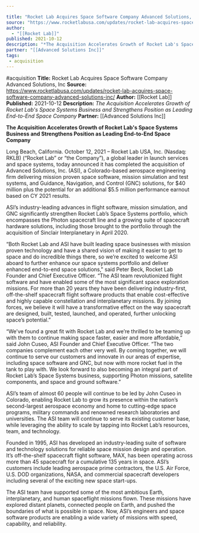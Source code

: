 ```yaml
---

title: "Rocket Lab Acquires Space Software Company Advanced Solutions, Inc "
source: "https://www.rocketlabusa.com/updates/rocket-lab-acquires-space-software-company-advanced-solutions-inc/"
author:
  - "[[Rocket Lab]]"
published: 2021-10-12
description: "*The Acquisition Accelerates Growth of Rocket Lab's Space Systems Business and Strengthens Position as Leading End-to-End Space Company*"
partner: "[[Advanced Solutions Inc]]"
tags:
 - acquisition
---
```


#acquisition
**Title:** Rocket Lab Acquires Space Software Company Advanced Solutions, Inc 
**Source:** https://www.rocketlabusa.com/updates/rocket-lab-acquires-space-software-company-advanced-solutions-inc/
**Author:** [[Rocket Lab]]
**Published:** 2021-10-12
**Description:** *The Acquisition Accelerates Growth of Rocket Lab's Space Systems Business and Strengthens Position as Leading End-to-End Space Company*
**Partner:** [[Advanced Solutions Inc]]

**The Acquisition Accelerates Growth of Rocket Lab's Space Systems Business and Strengthens Position as Leading End-to-End Space Company**

Long Beach, California. October 12, 2021 – Rocket Lab USA, Inc. (Nasdaq: RKLB) (“Rocket Lab” or “the Company”), a global leader in launch services and space systems, today announced it has completed the acquisition of Advanced Solutions, Inc. (ASI), a Colorado-based aerospace engineering firm delivering mission proven space software, mission simulation and test systems, and Guidance, Navigation, and Control (GNC) solutions, for $40 million plus the potential for an additional $5.5 million performance earnout based on CY 2021 results.

ASI’s industry-leading advances in flight software, mission simulation, and GNC significantly strengthen Rocket Lab’s Space Systems portfolio, which encompasses the Photon spacecraft line and a growing suite of spacecraft hardware solutions, including those brought to the portfolio through the acquisition of Sinclair Interplanetary in April 2020.

“Both Rocket Lab and ASI have built leading space businesses with mission proven technology and have a shared vision of making it easier to get to space and do incredible things there, so we’re excited to welcome ASI aboard to further enhance our space systems portfolio and deliver enhanced end-to-end space solutions," said Peter Beck, Rocket Lab Founder and Chief Executive Officer. “The ASI team revolutionized flight software and have enabled some of the most significant space exploration missions. For more than 20 years they have been delivering industry-first, off-the-shelf spacecraft flight software products that enable cost-effective and highly capable constellation and interplanetary missions. By joining forces, we believe it will have a transformative effect on the way spacecraft are designed, built, tested, launched, and operated, further unlocking space’s potential.”

“We’ve found a great fit with Rocket Lab and we’re thrilled to be teaming up with them to continue making space faster, easier and more affordable,” said John Cuseo, ASI Founder and Chief Executive Officer. “The two companies complement each other very well. By coming together, we will continue to serve our customers and innovate in our areas of expertise, including space software and GNC, but now with more rocket fuel in the tank to play with. We look forward to also becoming an integral part of Rocket Lab’s Space Systems business, supporting Photon missions, satellite components, and space and ground software.”

ASI’s team of almost 60 people will continue to be led by John Cuseo in Colorado, enabling Rocket Lab to grow its presence within the nation’s second-largest aerospace economy and home to cutting-edge space programs, military commands and renowned research laboratories and universities. The ASI team will continue to serve its existing customer base, while leveraging the ability to scale by tapping into Rocket Lab’s resources, team, and technology.

Founded in 1995, ASI has developed an industry-leading suite of software and technology solutions for reliable space mission design and operation. It’s off-the-shelf spacecraft flight software, MAX, has been operating across more than 45 spacecraft for a cumulative 135 years in space. ASI’s customers include leading aerospace prime contractors, the U.S. Air Force, U.S. DOD organizations, NASA, and commercial spacecraft developers including several of the exciting new space start-ups.

The ASI team have supported some of the most ambitious Earth, interplanetary, and human spaceflight missions flown. These missions have explored distant planets, connected people on Earth, and pushed the boundaries of what is possible in space. Now, ASI’s engineers and space software products are enabling a wide variety of missions with speed, capability, and reliability.